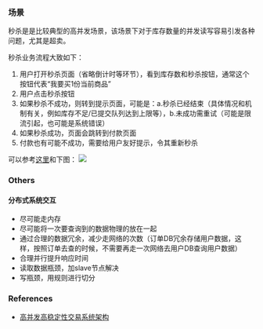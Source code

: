 
### 场景
秒杀是是比较典型的高并发场景，该场景下对于库存数量的并发读写容易引发各种问题，尤其是超卖。

秒杀业务流程大致如下：

1. 用户打开秒杀页面（省略倒计时等环节），看到库存数和秒杀按钮，通常这个按钮代表“我要买1份当前商品”
2. 用户点击秒杀按钮
3. 如果秒杀不成功，则转到提示页面，可能是：a.秒杀已经结束（具体情况和机制有关，例如库存不足/已提交队列达到上限等），b.未成功需重试（可能是限流引起，也可能是系统错误）
4. 如果秒杀成功，页面会跳转到付款页面
5. 付款也有可能不成功，需要给用户友好提示，令其重新秒杀

可以参考[这里](https://www.processon.com/view/55f65ff6e4b0a8c6fae3bd5a)和下图：
![](http://zxcpro.github.io/assets/img/seckill/seckill.png)

### Others
#### 分布式系统交互

* 尽可能走内存
* 尽可能将一次要查询到的数据物理的放在一起
* 通过合理的数据冗余，减少走网络的次数（订单DB冗余存储用户数据，这样，按照订单去查的时候，不需要再走一次网络去用户DB查询用户数据）
* 合理并行提升响应时间
* 读取数据瓶颈，加slave节点解决
* 写瓶颈，用规则进行切分

### References
* [高并发高稳定性交易系统架构](http://www.jiagou4.com/2015/06/304.html)
